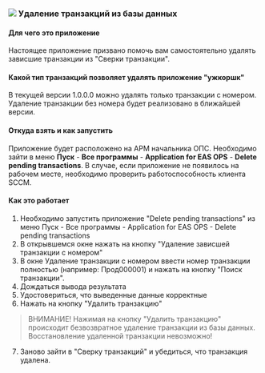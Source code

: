 ### ![](https://lh3.googleusercontent.com/VXxxfAZPVqUDYRCbsoLQV7tB6ugoF529pB4Av-e3F6NTP5YdKcfzFyIhBpJO-bLWrEjd=s64) Удаление транзакций из базы данных
#### **Для чего  это приложение**
Настоящее приложение призвано помочь вам самостоятельно удалять зависшие транзакции из "Сверки транзакции".
#### **Какой тип транзакций позволяет удалять приложение "ужкоршк"**
В текущей версии 1.0.0.0 можно удалять только транзакции с номером. Удаление транзакции без номера будет реализовано в ближайшей версии.
#### **Откуда взять и как запустить**
Приложение будет расположено на АРМ начальника ОПС.
Необходимо зайти в меню **Пуск** - **Все программы** - **Application for EAS OPS** - **Delete pending transactions**. 
В случае, если приложение не появилось на рабочем месте, необходимо проверить работоспособность клиента SCCM.
#### **Как это работает**
1. Необходимо запустить приложение "Delete pending transactions" из меню Пуск - Все программы - Application for EAS OPS - Delete pending transactions
2. В открывшемся окне нажать на кнопку "Удаление зависшей транзакции с номером"
3. В окне Удаление транзакции с номером ввести номер транзакции полностью (например: Прод000001) и нажать на кнопку "Поиск транзакции".
4. Дождаться вывода результата
5. Удостовериться, что выведенные данные корректные
6. Нажать на кнопку "Удалить транзакцию" 
> 	ВНИМАНИЕ!
> Нажимая на кнопку "Удалить транзакцию" происходит безвозвратное удаление транзакции из базы данных. Восстановление удаленной транзакции невозможно!
7. Заново зайти в "Сверку транзакций" и убедиться, что транзакция удалена.
